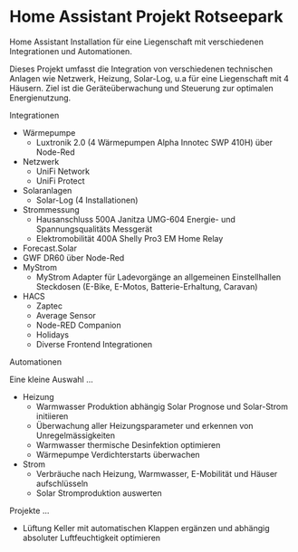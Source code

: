 # Home Assistant Projekt Rotseepark
Home Assistant Installation für eine Liegenschaft mit verschiedenen Integrationen und Automationen. 

Dieses Projekt umfasst die Integration von verschiedenen technischen Anlagen wie Netzwerk, Heizung, Solar-Log, u.a
für eine Liegenschaft mit 4 Häusern. Ziel ist die Geräteüberwachung und Steuerung zur optimalen Energienutzung. 

Integrationen

* Wärmepumpe 
    * Luxtronik 2.0 (4 Wärmepumpen Alpha Innotec SWP 410H) über Node-Red
* Netzwerk
    * UniFi Network
    * UniFi Protect
* Solaranlagen
    * Solar-Log (4 Installationen)
* Strommessung
    * Hausanschluss 500A Janitza UMG-604 Energie- und Spannungsqualitäts Messgerät
    * Elektromobilität 400A Shelly Pro3 EM Home Relay
* Forecast.Solar
* GWF DR60 über Node-Red
* MyStrom
    * MyStrom Adapter für Ladevorgänge an allgemeinen Einstellhallen Steckdosen (E-Bike, E-Motos, Batterie-Erhaltung, Caravan)
* HACS
    * Zaptec
    * Average Sensor
    * Node-RED Companion
    * Holidays
    * Diverse Frontend Integrationen

Automationen

Eine kleine Auswahl ...

* Heizung
    * Warmwasser Produktion abhängig Solar Prognose und Solar-Strom initiieren
    * Überwachung aller Heizungsparameter und erkennen von Unregelmässigkeiten
    * Warmwasser thermische Desinfektion optimieren
    * Wärmepumpe Verdichterstarts überwachen
* Strom
    * Verbräuche nach Heizung, Warmwasser, E-Mobilität und Häuser aufschlüsseln
    * Solar Stromproduktion auswerten
 
Projekte ...

* Lüftung Keller mit automatischen Klappen ergänzen und abhängig absoluter Luftfeuchtigkeit optimieren
